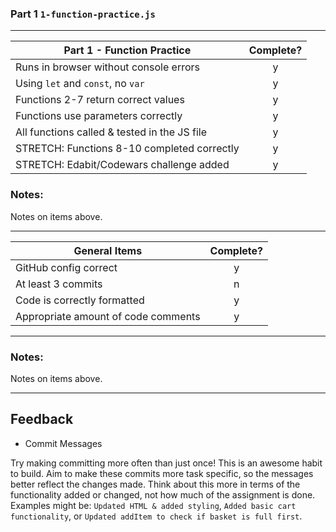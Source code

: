 ### Part 1 `1-function-practice.js`

---

| Part 1 - Function Practice                   | Complete? |
| -------------------------------------------- | :-------: |
| Runs in browser without console errors       |     y     |
| Using `let` and `const`, no `var`            |     y     |
| Functions 2-7 return correct values          |     y     |
| Functions use parameters correctly           |     y     |
| All functions called & tested in the JS file |     y     |
| STRETCH: Functions 8-10 completed correctly  |     y     |
| STRETCH: Edabit/Codewars challenge added     |     y     |

### Notes:

Notes on items above.

---

| General Items                       | Complete? |
| ----------------------------------- | :-------: |
| GitHub config correct               |     y     |
| At least 3 commits                  |     n     |
| Code is correctly formatted         |     y     |
| Appropriate amount of code comments |     y     |

---

### Notes:

Notes on items above.

---

## Feedback

- Commit Messages

Try making committing more often than just once! This is an awesome habit to build. Aim to make these commits more task specific, so the messages better reflect the changes made. Think about this more in terms of the functionality added or changed, not how much of the assignment is done. Examples might be: `Updated HTML & added styling`, `Added basic cart functionality`, or `Updated addItem to check if basket is full first`.

